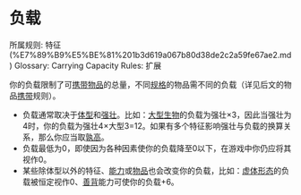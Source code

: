 # 负载

所属规则: 特征 (%E7%89%B9%E5%BE%81%201b3d619a067b80d38de2c2a59fe67ae2.md)
Glossary: Carrying Capacity
Rules: 扩展

你的负载限制了可[携带](%E6%90%BA%E5%B8%A6%201b3d619a067b80eba1bde9b8208d9313.md)[物品](%E7%89%A9%E5%93%81%201b3d619a067b803f863edfb283e94d9a.md)的总量，不同[规格](%E8%A7%84%E6%A0%BC%201b3d619a067b80f6876ce01b983501a0.md)的物品需不同的负载（详见后文的物品[携带](%E6%90%BA%E5%B8%A6%201b3d619a067b80eba1bde9b8208d9313.md)规则）。

- 负载通常取决于[体型](%E4%BD%93%E5%9E%8B%201b3d619a067b8088832ae7bd3d7333df.md)和[强壮](%E5%BC%BA%E5%A3%AE%201b3d619a067b8018b6a6d9d43490bbdc.md)。比如：[大型](https://www.notion.so/1b4d619a067b8008b948dccfac910e8b?pvs=21)[生物](%E7%94%9F%E7%89%A9%201b3d619a067b80d0bbe1d113bf20ff1f.md)的负载为强壮×3，因此当强壮为4时，你的负载为强壮4×大型3=12。如果有多个特征影响强壮与负载的换算关系，那么你应当取[孰高](%E5%AD%B0%E9%AB%98%201b3d619a067b80f7ae60db18ba755642.md)。
- 负载最低为0，即使因为各种因素使你的负载降至0以下，在游戏中你仍应将其视作0。
- 某些除体型以外的特征、[能力](%E8%83%BD%E5%8A%9B%201b3d619a067b80139849d21869c19f49.md)或[物品](%E7%89%A9%E5%93%81%201b3d619a067b803f863edfb283e94d9a.md)也会改变你的负载，比如：[虚体](https://www.notion.so/1b4d619a067b805ea2bed121ba2c6517?pvs=21)[形态](%E5%BD%A2%E6%80%81%201b3d619a067b800ea0fadde7abc3ff91.md)的负载被恒定视作0、[善背](https://www.notion.so/1b5d619a067b80059d97c88dcaa32e68?pvs=21)能力可使你的负载+6。